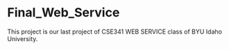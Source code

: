 # Final_Web_Service
This project is our last project of CSE341 WEB SERVICE class of BYU Idaho University.
